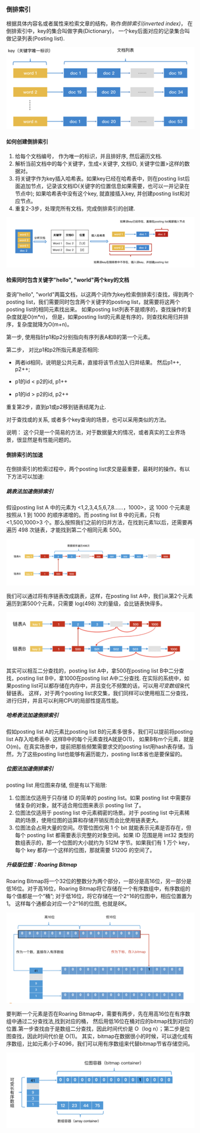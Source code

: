 ### 倒排索引

根据具体内容名或者属性来检索文章的结构，称作*倒排索引(inverted index)*， 在倒排索引中，key的集合叫做字典(Dictionary)， 一个key后面对应的记录集合叫做记录列表(Posting list).

![interved-index](https://github.com/checkking/notes/blob/master/imgs/inverted_idnex.png)

#### 如何创建倒排索引
1. 给每个文档编号， 作为唯一的标识，并且排好序, 然后遍历文档.
2. 解析当前文档中的每个关键字，生成<关键字, 文档ID, 关键字位置>这样的数据对。
3. 将关键字作为key插入哈希表。如果key已经在哈希表中，则在posting list后面追加节点，记录该文档ID(关键字的位置信息如果需要，也可以一并记录在节点中); 如果哈希表中没有这个key, 就直接插入key, 并创建posting list和对应节点。
4. 重复2-3步，处理完所有文档，完成倒排索引的创建.

![create-inverted-index](https://github.com/checkking/notes/blob/master/imgs/create_interved_index.png)

#### 检索同时包含关键字"hello", "world"两个key的文档
查询"hello", "world"两篇文档，以这两个词作为key检索倒排索引查找，得到两个posting list，我们需要同时包含两个关键字的posting list，就需要将这两个posting list的相同元素找出来。 如果posting list列表不是顺序的，查找操作的复杂度就是O(m\*n)，
但是，如果posting list的元素是有序的，则查找和用归并排序，复杂度就降为O(m+n)。

第一步, 使用指针p1和p2分别指向有序列表A和B的第一个元素。

第二步， 对比p1和p2所指元素是否相同:

* 两者id相同，说明是公共元素，直接将该节点加入归并结果。 然后p1++, p2++;

* p1的id < p2的id, p1++

* p1的id > p2的id, p2++

重复第2步，直到p1或p2移到链表结尾为止.


对于查找或的关系, 或者多个key查询的场景，也可以采用类似的方法。


说明： 这个只是一个简易的方法，对于数据量大的情况，或者真实的工业界场景，很显然是有性能问题的。

#### 倒排索引的加速
在倒排索引的检索过程中，两个posting list求交是最重要，最耗时的操作。有以下方法可以加速:

##### 跳表法加速倒排索引
假设posting list A 中的元素为 <1,2,3,4,5,6,7,8……，1000>，这 1000 个元素是按照从 1 到 1000 的顺序递增的。而 posting list B 中的元素，只有 <1,500,1000>3 个。那么按照我们之前的归并方法，在找到元素1以后，还需要再遍历 498 次链表，才能找到第二个相同元素 500。

![post1](https://github.com/checkking/notes/blob/master/imgs/pos_1.png)

我们可以通过将有序链表改成跳表，这样，在posting list A中，我们从第2个元素遍历到第500个元素，只需要 log(498) 次的量级，会比链表快得多。


![post2](https://github.com/checkking/notes/blob/master/imgs/pos2.png)

其实可以相互二分查找的，posting list A中，拿500在posting list B中二分查找，posting list B中，拿1000在posting list A中二分查找. 在实际的系统中，如果posting list可以都存储在内存中，并且变化不频繁的话，可以用*可变数组*来代替链表。 这样，对于两个posting list求交集，我们同样可以使用相互二分查找，进行归并，并且可以利用CPU的局部性提高性能。

##### 哈希表法加速倒排索引

假如posting list A的元素比posting list B的元素多很多，我们可以提前将posting list A存入哈希表中. 这样B中的每个元素查找A就是O(1)， 如果B有m个元素，就是O(m)。在真实场景中，提前把那些频繁需要求交的posting list用hash表存储，当然，为了这些posting list也能够有遍历能力，posting list本省也是要保留的。

##### 位图法加速倒排索引

posting list 用位图来存储, 但是有以下局限:
1. 位图法仅适用于只存储 ID 的简单的 posting list。如果 posting list 中需要存储复杂的对象，就不适合用位图来表示 posting list 了。
2. 位图法仅适用于 posting list 中元素稠密的场景。对于 posting list 中元素稀疏的场景，使用位图的运算和存储开销反而会比使用链表更大。
3. 位图法会占用大量的空间。尽管位图仅用 1 个 bit 就能表示元素是否存在，但每个 posting list 都需要表示完整的对象空间。如果 ID 范围是用 int32 类型的数组表示的，那一个位图的大小就约为 512M 字节。如果我们有 1 万个 key，每个 key 都存一个这样的位图，那就需要 5120G 的空间了。

##### 升级版位图：Roaring Bitmap

Roaring Bitmap将一个32位的整数分为两个部分，一部分是高16位，另一部分是低16位。对于高16位，Roaring Bitmap将它存储在一个有序数组中，有序数组的每个值都是一个“桶”; 对于低16位，将它存储在一个2^16的位图中，相应位置置为1。 这样每个通都会对应一个2^16的位图, 也就是8K。

![roaring-map](https://github.com/checkking/notes/blob/master/imgs/roaring_map.png)

要判断一个元素是否在Roaring Bitmap中，需要有两步，先在用高16位在有序数组中通过二分查找法,找到对应的桶， 然后用低16位在桶对应的bitmap找到对应的位置.第一步查找由于是数组二分查找，因此时间代价是 O（log n）；第二步是位图查找，因此时间代价是 O(1)。 其实，bitmap在数据很小的时候，可以退化成有序数组，比如元素小于4096，我们可以用有序数组来代替bitmap节省存储空间。


![roaring-map2](https://github.com/checkking/notes/blob/master/imgs/roaring_map2.png)
